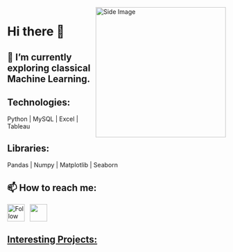 <img src="https://user-images.githubusercontent.com/74038190/212284145-bf2c01a8-c448-4f1a-b911-996024c84606.gif" alt="Side Image" align="right" width="300">

# Hi there 👋

## 🔭 I’m currently exploring classical Machine Learning.

## Technologies:
Python
| MySQL
| Excel
| Tableau
## Libraries:
Pandas
| Numpy
| Matplotlib
| Seaborn

## 📫 How to reach me:
[<img height="40" src="https://img.icons8.com/color/48/000000/linkedin.png" height="40em" align="center" alt="Follow Gaurav on LinkedIn" title="Follow Gaurav on LinkedIn"/>](https://www.linkedin.com/in/gauravsharma300) &nbsp; <a href="mailto:gauravsh.3001@gmail.com"> <img height="40" src="https://img.icons8.com/fluent/48/000000/gmail.png" align="center" /> 

## Interesting Projects:

<!--
**gauravsharma30/gauravsharma30** is a ✨ _special_ ✨ repository because its `README.md` (this file) appears on your GitHub profile.

Here are some ideas to get you started:

- 🔭 I’m currently working on ...
- 🌱 I’m currently learning ...
- 👯 I’m looking to collaborate on ...
- 🤔 I’m looking for help with ...
- 💬 Ask me about ...
- 📫 How to reach me: ...
- 😄 Pronouns: ...
- ⚡ Fun fact: ...
-->
